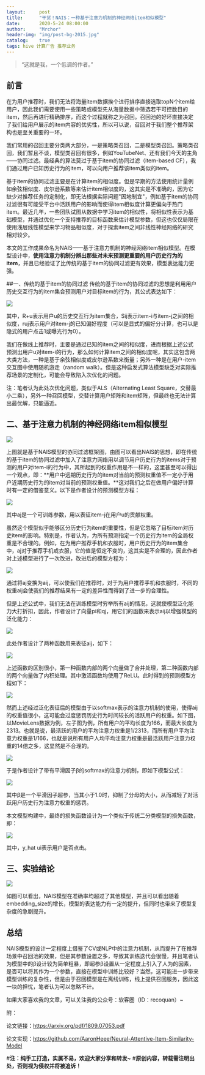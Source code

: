 ```yaml
---
layout:     post
title:      "干货！NAIS：一种基于注意力机制的神经网络item相似模型"
date:       2020-5-24 08:00:00
author:     "Mrchor"
header-img: "img/post-bg-2015.jpg"
catalog:	true
tags: hive 计算广告 推荐业务
---
```


> “这就是我，一个低调的作者。”

[](/img/2020-5-24/0.jpg)

## 前言
在为用户推荐时，我们无法将海量item数据挨个进行排序直接选取topN个item给用户，因此我们需要使用一些策略或模型先从海量数据中筛选若干可控数目的item，然后再进行精确排序，而这个过程就称之为召回。召回池的好坏直接决定了我们给用户展示的item内容的优劣性，所以可以说，召回对于我们整个推荐架构也是至关重要的一环。

我们常用的召回主要分类两大部分，一是策略类召回，二是模型类召回。策略类召回，我们暂且不谈，模型类召回有很多，例如YouTubeNet、还有我们今天的主角——协同过滤。最经典的算法莫过于基于item的协同过滤（item-based CF），我们通过用户已知历史行为的item，可以向用户推荐该item类似的item。

基于item的协同过滤主要是在计算item的相似度。但是早期的方法使用统计量例如余弦相似度、皮尔逊系数等来估计item相似度的，这其实是不准确的，因为它缺少对推荐任务的定制化，即无法根据实际问题"因地制宜"，例如基于item的协同过滤很有可能受平台中活跃用户的影响而使得item相似度计算更偏向于热门item。最近几年，一些团队试图从数据中学习item的相似性，将相似性表示为基础模型，并通过优化一个支持推荐的目标函数来估计模型参数，但这也仅仅局限在使用浅层线性模型来学习物品相似度，对于探索item之间非线性神经网络的研究相对较少。

本文的工作成果命名为NAIS——基于注意力机制的神经网络item相似模型。在模型设计中，**使用注意力机制分辨出那些对未来预测更重要的用户历史行为的item**，并且已经验证了比传统的基于item的协同过滤更有效果，模型表达能力更强。

##一、传统的基于item的协同过滤
传统的基于item的协同过滤的思想是利用用户历史交互行为的item集合预测用户对目标item的行为，其公式表达如下：

![](/img/2020-5-24/1.jpg)

其中，R+u表示用户u的历史交互行为item集合，Sij表示item-i与item-j之间的相似度，ruj表示用户对item-j的已知偏好程度（可以是显式的偏好分计算，也可以是隐式的用户点击1或曝光行为0）。

我们在做线上推荐时，主要是通过已知的item之间的相似度，进而根据上述公式预测出用户u对item-i的行为，那么如何计算item之间的相似度呢，其实这包含两大类方法，一种是基于余弦相似度或皮尔逊系数来衡量；另外一种是在用户-item交互图中使用随机游走（random walk）。但是这种启发式算法模型缺乏对实际推荐场景的定制化，可能会导致陷入次优化的问题。

注：笔者认为此处次优化问题，类似于ALS（Alternating Least Square，交替最小二乘），另外一种召回模型，交替计算用户矩阵和item矩阵，但最终也无法计算出最优解，只能逼近。

## 二、基于注意力机制的神经网络item相似模型

![](/img/2020-5-24/2.jpg)

上图就是基于NAIS模型的协同过滤框架图，由图可以看出NAIS的思想，即在传统的基于item的协同过滤中加入了注意力网络用以调节用户历史行为的items对于预测的用户对item-i的行为中，其所起到的权重作用是不一样的，这里甚至可以得出一个观点，即：**用户中远期历史行为的item对当前的预测权重值不一定小于用户近期历史行为的item对当前的预测权重值。**这对我们之后在做用户偏好计算时有一定的借鉴意义。以下是作者设计的预测模型方程：

![](/img/2020-5-24/3.jpg)

其中aj是一个可训练参数，用以表征item-j在用户u的贡献权重。

虽然这个模型似乎能够区分历史行为item的重要性，但是它忽略了目标item对历史item的影响。特别是，作者认为，为所有预测指定一个历史行为item的全局权重是不合理的。例如，在为用户推荐手机和衣服时，用户历史行为的item集合中，aj对于推荐手机或衣服，它的值是恒定不变的，这其实是不合理的，因此作者对上述模型进行了一次改进，改进后的模型方程为：

![](/img/2020-5-24/4.jpg)

通过将aj变换为aij，可以使我们在推荐时，对于为用户推荐手机和衣服时，不同的权重aij会使我们的推荐结果有一定的差异性而得到了进一步的合理性。

但是上述公式中，我们无法在训练模型时穷举所有aij的情况，这就使模型泛化能力大打折扣，因此，作者设计了向量pi和qj，用它们的函数来表示aij以增强模型的泛化能力：

![](/img/2020-5-24/5.jpg)

此处作者设计了两种函数用来表征aij，如下：

![](/img/2020-5-24/6.jpg)

上述函数的区别很小，第一种函数内部的两个向量做了合并处理，第二种函数内部的两个向量做了内积处理。其中激活函数均使用了ReLU。此时得到的预测模型方程如下：

![](/img/2020-5-24/7.jpg)

然而上述经过泛化表征后的模型由于以softmax表示的注意力机制的使用，使得aij的权重值很小，这可能会过度惩罚历史行为时间较长的活跃用户的权重。如下图，以MovieLens数据为例，左子图为例，所有用户的平均长度为166，而最大长度为2313。也就是说，最活跃的用户的平均注意力权重是1/2313，而所有用户平均注意力权重是1/166，也就是说所有用户人均平均注意力权重是最活跃用户注意力权重的14倍之多，这显然是不合理的。

![](/img/2020-5-24/8.jpg)

于是作者设计了带有平滑因子β的softmax的注意力机制，即如下模型公式：

![](/img/2020-5-24/9.jpg)

其中β是一个平滑因子超参，当其小于1.0时，抑制了分母的大小，从而减轻了对活跃用户历史行为注意力权重的惩罚。

本文模型构建中，最终的损失函数设计为一个类似于传统二分类模型的损失函数，即：

![](/img/2020-5-24/10.jpg)

其中，y_hat ui表示用户是否点击。

## 三、实验结论

![](/img/2020-5-24/11.jpg)

如图可以看出，NAIS模型在准确率均超过了其他模型，并且可以看出随着embedding_size的增长，模型的表达能力有一定的提升，但同时也带来了模型复杂度的急剧提升。

## 总结
NAIS模型的设计一定程度上借鉴了CV或NLP中的注意力机制，从而提升了在推荐场景中召回池的效果，但是其参数设置之多，导致其训练迭代会很慢，并且笔者认为模型中的β设计较为简单粗暴，即超参β设置从一定程度上引入了人为的因素，是否可以将其作为一个参数，直接在模型中训练比较好？当然，这可能进一步带来模型训练的复杂性，但是由于召回模型是在离线训练，线上提供召回服务，因此这一块的担忧，笔者认为可以忽略不计。

如果大家喜欢我的文章，可以关注我的公众号：软客圈（ID：recoquan）~

附：

论文链接：https://arxiv.org/pdf/1809.07053.pdf

论文实现：https://github.com/AaronHeee/Neural-Attentive-Item-Similarity-Model




#**注：纯手工打造，实属不易，欢迎大家分享和转发~**
#**原创内容，转载需注明出处，否则视为侵权并将被追诉！**

